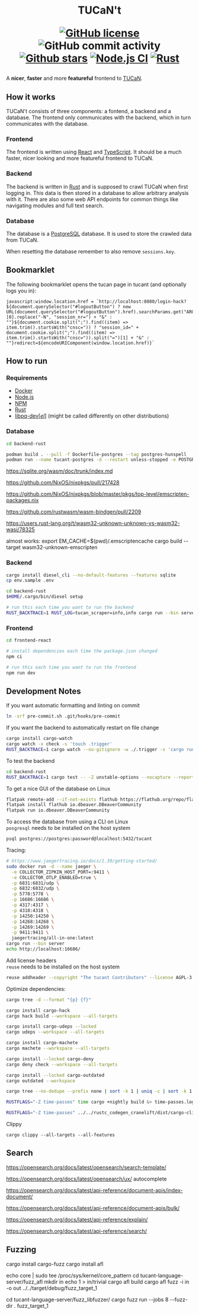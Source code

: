 <!--
SPDX-FileCopyrightText: The tucant Contributors

SPDX-License-Identifier: AGPL-3.0-or-later
-->

<!-- Copyright (C) The tucant Contributors

This program is free software: you can redistribute it and/or modify
it under the terms of the GNU Affero General Public License as published
by the Free Software Foundation, either version 3 of the License, or
(at your option) any later version.

This program is distributed in the hope that it will be useful,
but WITHOUT ANY WARRANTY; without even the implied warranty of
MERCHANTABILITY or FITNESS FOR A PARTICULAR PURPOSE. See the
GNU Affero General Public License for more details.

You should have received a copy of the GNU Affero General Public License
along with this program. If not, see <https://www.gnu.org/licenses/>. -->

<h1 align="center">
  TUCaN't

[![GitHub license](https://img.shields.io/github/license/mohe2015/tucant.svg)](https://github.com/mohe2015/tucant/blob/main/LICENSE)
![GitHub commit activity](https://img.shields.io/github/commit-activity/w/mohe2015/tucant)
[![Github stars](https://img.shields.io/github/stars/mohe2015/tucant.svg)](https://GitHub.com/mohe2015/tucant/stargazers/)
[![Node.js CI](https://github.com/mohe2015/tucant/actions/workflows/frontend-react.yml/badge.svg)](https://github.com/mohe2015/tucant/actions/workflows/frontend-react.yml)
[![Rust](https://github.com/mohe2015/tucant/actions/workflows/rust.yml/badge.svg)](https://github.com/mohe2015/tucant/actions/workflows/rust.yml)
</h1>

A **nicer**, **faster** and more **featureful** frontend to <a href="https://www.tucan.tu-darmstadt.de/" target="_blank">TUCaN</a>.

## How it works

TUCaN't consists of three components: a fontend, a backend and a database. The frontend only communicates with the backend, which in turn communicates with the database.

### Frontend

The frontend is written using [React](https://reactjs.org/) and [TypeScript](https://www.typescriptlang.org/). It should be a much faster, nicer looking and more featureful frontend to TUCaN.

### Backend

The backend is written in [Rust](https://www.rust-lang.org/) and is supposed to crawl TUCaN when first logging in. This data is then stored in a database to allow arbitrary analysis with it. There are also some web API endpoints for common things like navigating modules and full text search.

### Database

The database is a [PostgreSQL](https://www.postgresql.org/) database. It is used to store the crawled data from TUCaN.

When resetting the database remember to also remove `sessions.key`.

## Bookmarklet

The following bookmarklet opens the tucan page in tucant (and optionally logs you in):

```
javascript:window.location.href = `http://localhost:8080/login-hack?${document.querySelector("#logoutButton") ? new URL(document.querySelector("#logoutButton").href).searchParams.get("ARGUMENTS").split(",")[0].replace("-N", "session_nr=") + "&" : ""}${document.cookie.split(";").find((item) => item.trim().startsWith("cnsc=")) ? "session_id=" + document.cookie.split(";").find((item) => item.trim().startsWith("cnsc=")).split("=")[1] + "&" : ""}redirect=${encodeURIComponent(window.location.href)}`
```

## How to run

### Requirements

- [Docker](https://www.docker.com/)
- [Node.js](https://nodejs.org/en/)
- [NPM](https://www.npmjs.com/)
- [Rust](https://www.rust-lang.org/)
- [libpq-dev[_el_]](https://www.postgresql.org/docs/current/libpq.html) (might be called differently on other distributions)

### Database

```bash
cd backend-rust

podman build . --pull -f Dockerfile-postgres --tag postgres-hunspell
podman run --name tucant-postgres -d --restart unless-stopped -e POSTGRES_INITDB_ARGS="--data-checksums" -e POSTGRES_PASSWORD=password -p 5432:5432 -it postgres-hunspell
```

https://sqlite.org/wasm/doc/trunk/index.md

https://github.com/NixOS/nixpkgs/pull/217428

https://github.com/NixOS/nixpkgs/blob/master/pkgs/top-level/emscripten-packages.nix

https://github.com/rustwasm/wasm-bindgen/pull/2209

https://users.rust-lang.org/t/wasm32-unknown-unknown-vs-wasm32-wasi/78325

almost works:
export EM_CACHE=$(pwd)/.emscriptencache
cargo build --target wasm32-unknown-emscripten

### Backend

```bash
cargo install diesel_cli --no-default-features --features sqlite
cp env.sample .env

cd backend-rust
$HOME/.cargo/bin/diesel setup

# run this each time you want to run the backend
RUST_BACKTRACE=1 RUST_LOG=tucan_scraper=info,info cargo run --bin server
```

### Frontend

```bash
cd frontend-react

# install dependencies each time the package.json changed
npm ci

# run this each time you want to run the frontend
npm run dev
```

## Development Notes

If you want automatic formatting and linting on commit

```bash
ln -srf pre-commit.sh .git/hooks/pre-commit
```

If you want the backend to automatically restart on file change

```bash
cargo install cargo-watch
cargo watch -x check -s 'touch .trigger'
RUST_BACKTRACE=1 cargo watch --no-gitignore -w ./.trigger -s 'cargo run --bin server'
```

To test the backend

```bash
cd backend-rust
RUST_BACKTRACE=1 cargo test -- -Z unstable-options --nocapture --report-time
```

To get a nice GUI of the database on Linux

```bash
flatpak remote-add --if-not-exists flathub https://flathub.org/repo/flathub.flatpakrepo
flatpak install flathub io.dbeaver.DBeaverCommunity
flatpak run io.dbeaver.DBeaverCommunity
```

To access the database from using a CLI on Linux  
`posgresql` needs to be installed on the host system

```bash
psql postgres://postgres:password@localhost:5432/tucant
```

Tracing:

```bash
# https://www.jaegertracing.io/docs/1.39/getting-started/
sudo docker run -d --name jaeger \
  -e COLLECTOR_ZIPKIN_HOST_PORT=:9411 \
  -e COLLECTOR_OTLP_ENABLED=true \
  -p 6831:6831/udp \
  -p 6832:6832/udp \
  -p 5778:5778 \
  -p 16686:16686 \
  -p 4317:4317 \
  -p 4318:4318 \
  -p 14250:14250 \
  -p 14268:14268 \
  -p 14269:14269 \
  -p 9411:9411 \
  jaegertracing/all-in-one:latest
cargo run --bin server
echo http://localhost:16686/
```

Add license headers  
`reuse` needs to be installed on the host system

```bash
reuse addheader --copyright "The tucant Contributors" --license AGPL-3.0-or-later --exclude-year --recursive --skip-unrecognised .
```

Optimize dependencies:

```bash
cargo tree -d --format "{p} {f}"

cargo install cargo-hack
cargo hack build --workspace --all-targets

cargo install cargo-udeps --locked
cargo udeps --workspace --all-targets

cargo install cargo-machete
cargo machete --workspace --all-targets

cargo install --locked cargo-deny
cargo deny check --workspace --all-targets

cargo install --locked cargo-outdated
cargo outdated --workspace

cargo tree --no-dedupe --prefix none | sort -k 1 | uniq -c | sort -k 1 -n -r

RUSTFLAGS="-Z time-passes" time cargo +nightly build &> time-passes.log

RUSTFLAGS="-Z time-passes" ../../rustc_codegen_cranelift/dist/cargo-clif run &> time-passes.log

```

Clippy

```
cargo clippy --all-targets --all-features
```

## Search

https://opensearch.org/docs/latest/opensearch/search-template/

https://opensearch.org/docs/latest/opensearch/ux/
autocomplete

https://opensearch.org/docs/latest/api-reference/document-apis/index-document/

https://opensearch.org/docs/latest/api-reference/document-apis/bulk/

https://opensearch.org/docs/latest/api-reference/explain/

https://opensearch.org/docs/latest/api-reference/search/

## Fuzzing

cargo install cargo-fuzz
cargo install afl

echo core | sudo tee /proc/sys/kernel/core_pattern
cd tucant-language-server/fuzz_afl
mkdir in
echo 1 > in/trivial
cargo afl build
cargo afl fuzz -i in -o out ../../target/debug/fuzz_target_1

cd tucant-language-server/fuzz_libfuzzer/
cargo fuzz run --jobs 8 --fuzz-dir . fuzz_target_1
